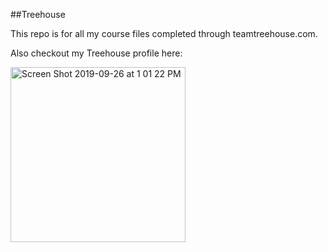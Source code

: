 ##Treehouse

This repo is for all my course files completed through teamtreehouse.com.

Also checkout my Treehouse profile here: 

<img width="280" alt="Screen Shot 2019-09-26 at 1 01 22 PM" src="https://user-images.githubusercontent.com/40336375/65708987-cb5d9900-e05d-11e9-8ff6-6a4c75bc0566.png">
